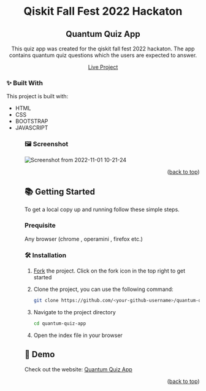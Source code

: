 <div id="top"></div>

<div align="center">
  <h1>Qiskit Fall Fest 2022 Hackaton</h1>
  <h2>Quantum Quiz App </h2>
  <p>This quiz app was created for the qiskit fall fest 2022 hackaton. The app contains quantum quiz questions which the users are expected to answer. </p>

  <p  align="center">
    <a href="https://qiskitquiz.netlify.app/">Live Project</a>
  </p>

 <!-- <img alt="GitHub Repo stars" src="https://img.shields.io/github/stars/JC-Coder/quantum-quiz-app">
  <img alt="contributors" src="https://img.shields.io/github/contributors/JC-Coder/quantum-quiz-app">
  <img alt="GitHub Repo forks" src="https://img.shields.io/github/forks/JC-Coder/quantum-quiz-app">
  <img alt="issues" src="https://img.shields.io/github/issues/JC-Coder/quantum-quiz-app"> </br> -->

</div>

### ✨ Built With

This project is built with:
<ul>
  <li> HTML </li>
  <li> CSS </li>
  <li> BOOTSTRAP </li>
  <li> JAVASCRIPT </li>
<ul>

### 🖼️ Screenshot

![Screenshot from 2022-11-01 10-21-24](https://user-images.githubusercontent.com/99423608/199208330-5782ef9d-7c6b-4035-a491-531e09c61241.png)


<p align="right">(<a href="#top">back to top</a>)</p>

## 📚 Getting Started

To get a local copy up and running follow these simple steps.

### Prequisite 
Any browser (chrome , operamini , firefox etc.)

### 🛠️ Installation

1. [Fork](https://github.com/JC-Coder/quantum-quiz-app/fork) the project. Click on the fork icon in the top right to get started
2. Clone the project, you can use the following command:

   ```bash
   git clone https://github.com/<your-github-username>/quantum-quiz-app
   ```

3. Navigate to the project directory

   ```bash
   cd quantum-quiz-app
   ```

4. Open the index file in your browser 

## 🎨 Demo

Check out the website: [Quantum Quiz App](https://qiskitquiz.netlify.app/)

<p align="right">(<a href="#top">back to top</a>)</p>
